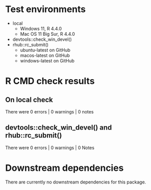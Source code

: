 # Test environments

* local
    * Windows 11, R 4.4.0
    * Mac OS 11 Big Sur, R 4.4.0
* devtools::check_win_devel()
* rhub::rc_submit()
    * ubuntu-latest on GitHub
    * macos-latest on GitHub
    * windows-latest on GitHub

# R CMD check results

## On local check 

There were 0 errors  | 0 warnings  | 0 notes

## devtools::check_win_devel() and rhub::rc_submit()

There were 0 errors  | 0 warnings  | 0  Notes

# Downstream dependencies

There are currently no downstream dependencies for this package.
